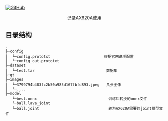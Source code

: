 <p align="left">
  <a href [https://github.com/XianYang2547]">
  <img src="https://img.shields.io/badge/Author-@XianYang-000000.svg?logo=GitHub" alt="GitHub"></a>

<p align="center">记录AX620A使用</p>

## 目录结构
```
.
├─config
│  └─config.prototxt                        根据官网说明配置
│  └─config_out.prototxt
├─dataset                                    
│  └─test.tar                                数据集
├─gt
├─images
│  └─3799794b483fc2b50a985d167fbfd893.jpeg   几张图像
│  └─....
├─model                                       
   └─best.onnx                                训练后转换的onnx文件
   └─ball.lava_joint
   └─ball.joint                               转为AX620A需要的joint模型文件
```





